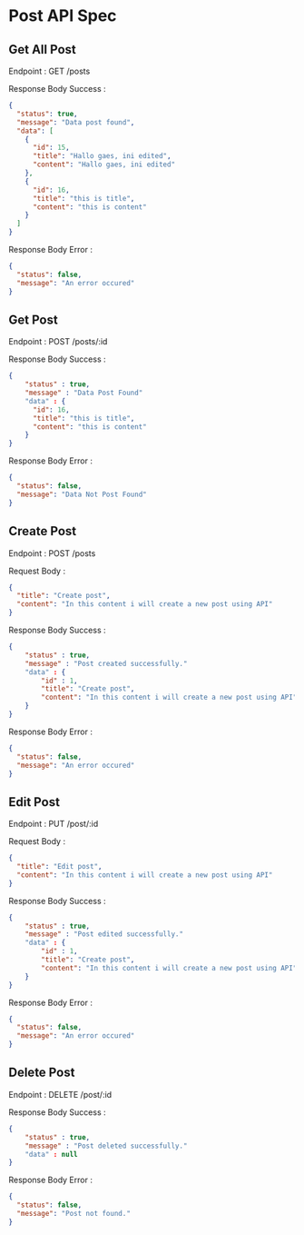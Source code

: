 # Post API Spec

## Get All Post

Endpoint : GET /posts

Response Body Success :

```json
{
  "status": true,
  "message": "Data post found",
  "data": [
    {
      "id": 15,
      "title": "Hallo gaes, ini edited",
      "content": "Hallo gaes, ini edited"
    },
    {
      "id": 16,
      "title": "this is title",
      "content": "this is content"
    }
  ]
}
```

Response Body Error :

```json
{
  "status": false,
  "message": "An error occured"
}
```

## Get Post

Endpoint : POST /posts/:id

Response Body Success :

```json
{
    "status" : true,
    "message" : "Data Post Found"
    "data" : {
      "id": 16,
      "title": "this is title",
      "content": "this is content"
    }
}
```

Response Body Error :

```json
{
  "status": false,
  "message": "Data Not Post Found"
}
```

## Create Post

Endpoint : POST /posts

<!-- Header :

- Content-Type : json -->

Request Body :

```json
{
  "title": "Create post",
  "content": "In this content i will create a new post using API"
}
```

Response Body Success :

```json
{
    "status" : true,
    "message" : "Post created successfully."
    "data" : {
        "id" : 1,
        "title": "Create post",
        "content": "In this content i will create a new post using API"
    }
}
```

Response Body Error :

```json
{
  "status": false,
  "message": "An error occured"
}
```

## Edit Post

Endpoint : PUT /post/:id

Request Body :

```json
{
  "title": "Edit post",
  "content": "In this content i will create a new post using API"
}
```

Response Body Success :

```json
{
    "status" : true,
    "message" : "Post edited successfully."
    "data" : {
        "id" : 1,
        "title": "Create post",
        "content": "In this content i will create a new post using API"
    }
}
```

Response Body Error :

```json
{
  "status": false,
  "message": "An error occured"
}
```

## Delete Post

Endpoint : DELETE /post/:id

Response Body Success :

```json
{
    "status" : true,
    "message" : "Post deleted successfully."
    "data" : null
}
```

Response Body Error :

```json
{
  "status": false,
  "message": "Post not found."
}
```

